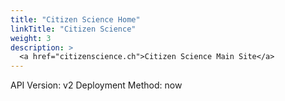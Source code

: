 ```yaml
---
title: "Citizen Science Home"
linkTitle: "Citizen Science"
weight: 3
description: >
  <a href="citizenscience.ch">Citizen Science Main Site</a>
---
```


API Version: v2
Deployment Method: now